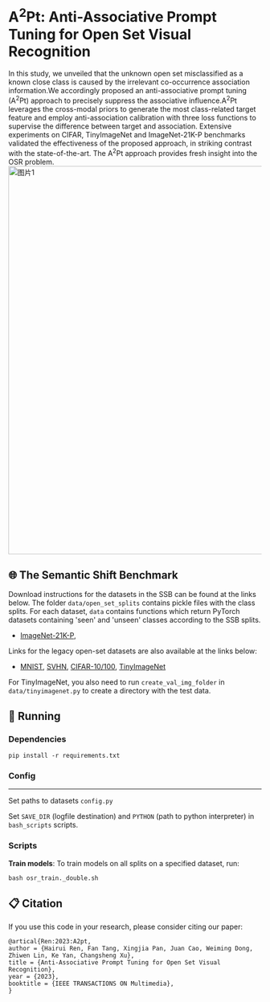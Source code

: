 # A<sup>2</sup>Pt: Anti-Associative Prompt Tuning for Open Set Visual Recognition

In this study, we unveiled that the unknown open set misclassified as a known close class is caused by the irrelevant co-occurrence association information.We accordingly proposed an anti-associative prompt tuning (A<sup>2</sup>Pt) approach to precisely suppress the associative influence.A<sup>2</sup>Pt leverages the cross-modal priors to generate the most class-related target feature and employ anti-association calibration with three loss functions to supervise the difference between target and association. Extensive experiments on CIFAR, TinyImageNet and ImageNet-21K-P benchmarks validated the effectiveness of the proposed approach, in striking contrast with the state-of-the-art.
The A<sup>2</sup>Pt approach provides fresh insight into the OSR problem.
<img width="773" alt="图片1" src="https://github.com/Hrren/A2Pt/assets/88883209/917d85fb-45b3-45f4-b43f-53edd57a1f53">

## <a name="ssb"/> :globe_with_meridians: The Semantic Shift Benchmark

Download instructions for the datasets in the SSB can be found at the links below. The folder `data/open_set_splits` contains pickle files with the class splits. For each dataset, `data` contains functions which return PyTorch datasets containing 'seen' and 'unseen' classes according to the SSB splits. 

* [ImageNet-21K-P](https://github.com/Alibaba-MIIL/ImageNet21K),

Links for the legacy open-set datasets are also available at the links below:
* [MNIST](https://pytorch.org/vision/stable/datasets.html),
[SVHN](https://pytorch.org/vision/stable/datasets.html),
[CIFAR-10/100](https://pytorch.org/vision/stable/datasets.html),
[TinyImageNet](https://github.com/rmccorm4/Tiny-Imagenet-200)

For TinyImageNet, you also need to run `create_val_img_folder` in `data/tinyimagenet.py` to create
a directory with the test data.


## <a name="running"/> :running: Running
### Dependencies
```
pip install -r requirements.txt
```
### Config
---
Set paths to datasets  ```config.py```

Set ```SAVE_DIR``` (logfile destination) and ```PYTHON``` (path to python interpreter) in ```bash_scripts``` scripts.

### Scripts

**Train models**: To train models on all splits on a specified dataset, run:

```
bash osr_train._double.sh
```
## <a name="cite"/> :clipboard: Citation

If you use this code in your research, please consider citing our paper:
```
@artical{Ren:2023:A2pt,
author = {Hairui Ren, Fan Tang, Xingjia Pan, Juan Cao, Weiming Dong, Zhiwen Lin, Ke Yan, Changsheng Xu},
title = {Anti-Associative Prompt Tuning for Open Set Visual Recognition},
year = {2023},
booktitle = {IEEE TRANSACTIONS ON Multimedia},
}
```
